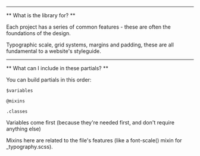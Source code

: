 ----

** What is the library for? **

Each project has a series of common features - these are often the foundations of the design.

Typographic scale, grid systems, margins and padding, these are all fundamental to a website's styleguide.


----

** What can I include in these partials? **

You can build partials in this order:

    $variables

    @mixins

    .classes


Variables come first (because they're needed first, and don't require anything else)

Mixins here are related to the file's features (like a font-scale() mixin for _typography.scss).

